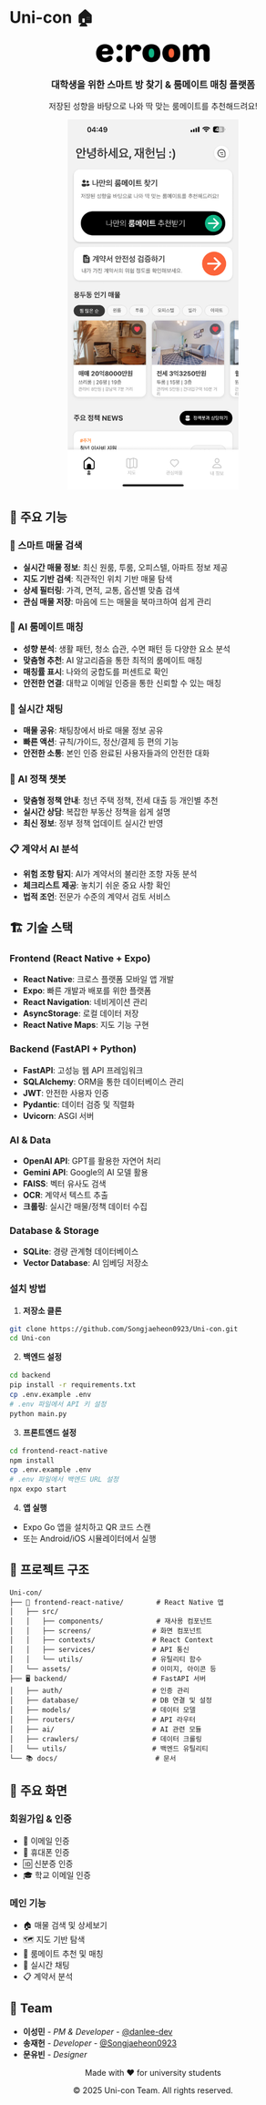# Uni-con 🏠

<div align="center">
  <img src="frontend-react-native/assets/logo.svg" alt="Uni-con Logo" width="200"/>
  <h3>대학생을 위한 스마트 방 찾기 & 룸메이트 매칭 플랫폼</h3>
  <p>저장된 성향을 바탕으로 나와 딱 맞는 룸메이트를 추천해드려요!</p>
</div>

<div align="center">
  <img src="frontend-react-native/assets/mainpage.png" alt="Uni-con Main Page" width="300"/>
</div>

## 📱 주요 기능

### 🏡 스마트 매물 검색
- **실시간 매물 정보**: 최신 원룸, 투룸, 오피스텔, 아파트 정보 제공
- **지도 기반 검색**: 직관적인 위치 기반 매물 탐색
- **상세 필터링**: 가격, 면적, 교통, 옵션별 맞춤 검색
- **관심 매물 저장**: 마음에 드는 매물을 북마크하여 쉽게 관리

### 👥 AI 룸메이트 매칭
- **성향 분석**: 생활 패턴, 청소 습관, 수면 패턴 등 다양한 요소 분석
- **맞춤형 추천**: AI 알고리즘을 통한 최적의 룸메이트 매칭
- **매칭률 표시**: 나와의 궁합도를 퍼센트로 확인
- **안전한 연결**: 대학교 이메일 인증을 통한 신뢰할 수 있는 매칭

### 💬 실시간 채팅
- **매물 공유**: 채팅창에서 바로 매물 정보 공유
- **빠른 액션**: 규칙/가이드, 정산/결제 등 편의 기능
- **안전한 소통**: 본인 인증 완료된 사용자들과의 안전한 대화

### 🤖 AI 정책 챗봇
- **맞춤형 정책 안내**: 청년 주택 정책, 전세 대출 등 개인별 추천
- **실시간 상담**: 복잡한 부동산 정책을 쉽게 설명
- **최신 정보**: 정부 정책 업데이트 실시간 반영

### 📋 계약서 AI 분석
- **위험 조항 탐지**: AI가 계약서의 불리한 조항 자동 분석
- **체크리스트 제공**: 놓치기 쉬운 중요 사항 확인
- **법적 조언**: 전문가 수준의 계약서 검토 서비스

## 🏗️ 기술 스택

### Frontend (React Native + Expo)
- **React Native**: 크로스 플랫폼 모바일 앱 개발
- **Expo**: 빠른 개발과 배포를 위한 플랫폼
- **React Navigation**: 네비게이션 관리
- **AsyncStorage**: 로컬 데이터 저장
- **React Native Maps**: 지도 기능 구현

### Backend (FastAPI + Python)
- **FastAPI**: 고성능 웹 API 프레임워크
- **SQLAlchemy**: ORM을 통한 데이터베이스 관리
- **JWT**: 안전한 사용자 인증
- **Pydantic**: 데이터 검증 및 직렬화
- **Uvicorn**: ASGI 서버

### AI & Data
- **OpenAI API**: GPT를 활용한 자연어 처리
- **Gemini API**: Google의 AI 모델 활용
- **FAISS**: 벡터 유사도 검색
- **OCR**: 계약서 텍스트 추출
- **크롤링**: 실시간 매물/정책 데이터 수집

### Database & Storage
- **SQLite**: 경량 관계형 데이터베이스
- **Vector Database**: AI 임베딩 저장소


### 설치 방법

1. **저장소 클론**
```bash
git clone https://github.com/Songjaeheon0923/Uni-con.git
cd Uni-con
```

2. **백엔드 설정**
```bash
cd backend
pip install -r requirements.txt
cp .env.example .env
# .env 파일에서 API 키 설정
python main.py
```

3. **프론트엔드 설정**
```bash
cd frontend-react-native
npm install
cp .env.example .env
# .env 파일에서 백엔드 URL 설정
npx expo start
```

4. **앱 실행**
- Expo Go 앱을 설치하고 QR 코드 스캔
- 또는 Android/iOS 시뮬레이터에서 실행

## 📁 프로젝트 구조

```
Uni-con/
├── 📱 frontend-react-native/        # React Native 앱
│   ├── src/
│   │   ├── components/             # 재사용 컴포넌트
│   │   ├── screens/               # 화면 컴포넌트
│   │   ├── contexts/              # React Context
│   │   ├── services/              # API 통신
│   │   └── utils/                 # 유틸리티 함수
│   └── assets/                    # 이미지, 아이콘 등
├── 🖥️ backend/                     # FastAPI 서버
│   ├── auth/                      # 인증 관리
│   ├── database/                  # DB 연결 및 설정
│   ├── models/                    # 데이터 모델
│   ├── routers/                   # API 라우터
│   ├── ai/                        # AI 관련 모듈
│   ├── crawlers/                  # 데이터 크롤링
│   └── utils/                     # 백엔드 유틸리티
└── 📚 docs/                        # 문서
```

## 📱 주요 화면

### 회원가입 & 인증
- 📧 이메일 인증
- 📱 휴대폰 인증 
- 🆔 신분증 인증
- 🎓 학교 이메일 인증

### 메인 기능
- 🏠 매물 검색 및 상세보기
- 🗺️ 지도 기반 탐색
- 👥 룸메이트 추천 및 매칭
- 💬 실시간 채팅
- 📋 계약서 분석


## 👥 Team

- **이성민** - *PM & Developer* - [@danlee-dev](https://github.com/danlee-dev)
- **송재헌** - *Developer* - [@Songjaeheon0923](https://github.com/Songjaeheon0923)
- **문유빈** - *Designer*


<div align="center">
  <p>Made with ❤️ for university students</p>
  <p>© 2025 Uni-con Team. All rights reserved.</p>
</div>